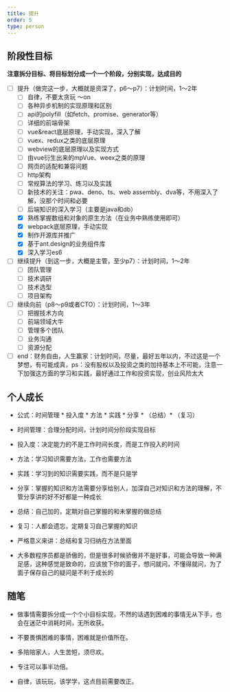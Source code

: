 ```yaml
---
title: 提升
order: 5
type: person
---
```

## 阶段性目标

**注意拆分目标、将目标划分成一个一个阶段，分别实现，达成目的**

- [ ] 提升（做完这一步，大概就是资深了，p6～p7）：计划时间，1～2年
  - [ ] 自律，不要太贪玩 ～on
  - [ ] 各种异步机制的实现原理和区别
  - [ ] api的polyfill（如fetch、promise、generator等）
  - [ ] 详细的前端骨架
  - [ ] vue&react底层原理，手动实现，深入了解
  - [ ] vuex、redux之类的底层原理
  - [ ] webview的底层原理以及实现方式
  - [ ] 由vue衍生出来的mpVue、weex之类的原理
  - [ ] 网页的适配和兼容问题
  - [ ] http架构
  - [ ] 常规算法的学习、练习以及实践
  - [ ] 新技术的关注：pwa、deno、ts、web assembly、dva等，不用深入了解，没那个时间和必要
  - [ ] 后端知识的深入学习（主要是java和db）
  - [x] 熟练掌握数组和对象的原生方法（在业务中熟练使用即可）
  - [x] webpack底层原理，手动实现
  - [x] 制作开源库并推广
  - [x] 基于ant.design的业务组件库
  - [x] 深入学习es6

- [ ] 继续提升（到这一步，大概是主管，至少p7）：计划时间，1～2年
  - [ ] 团队管理
  - [ ] 技术调研
  - [ ] 技术选型
  - [ ] 项目架构

- [ ] 继续向前（p8～p9或者CTO）：计划时间，1～3年
  - [ ] 把握技术方向
  - [ ] 前端领域大牛
  - [ ] 管理多个团队
  - [ ] 业务沟通
  - [ ] 资源分配

- [ ] end：财务自由，人生赢家：计划时间，尽量，最好五年以内，不过这是一个梦想，有可能成真，ps：没有股权以及投资之类的加持基本上不可能，注意一下加强这方面的学习和实践，最好通过工作和投资实现，创业风险太大

## 个人成长

- 公式：时间管理 * 投入度 * 方法 * 实践 * 分享 * （总结）* （复习）

- 时间管理：合理分配时间，计划时间分阶段实现目标
- 投入度：决定能力的不是工作时间长度，而是工作投入的时间
- 方法：学习知识需要方法，工作也需要方法
- 实践：学习到的知识需要实践，而不是只是学
- 分享：掌握的知识和方法需要分享给别人，加深自己对知识和方法的理解，不管分享讲的好不好都是一种成长

- 总结：自己加的，定期对自己掌握的和未掌握的做总结
- 复习：人都会遗忘，定期复习自己掌握的知识

- 严格意义来讲：总结和复习归纳在方法里面

- 大多数程序员都是骄傲的，但是很多时候骄傲并不是好事，可能会导致一种满足感，这种感觉是致命的，应该放下你的面子，想问就问，不懂得就问，为了面子保存自己的疑问是不利于成长的

## 随笔

- 做事情需要拆分成一个个小目标实现，不然的话遇到困难的事情无从下手，也会在迷茫中消耗时间，无所收获。

- 不要畏惧困难的事情，困难就是价值所在。

- 多陪陪家人，人生苦短，须尽欢。

- 专注可以事半功倍。

- 自律，该玩玩，该学学，这点目前需要改正。